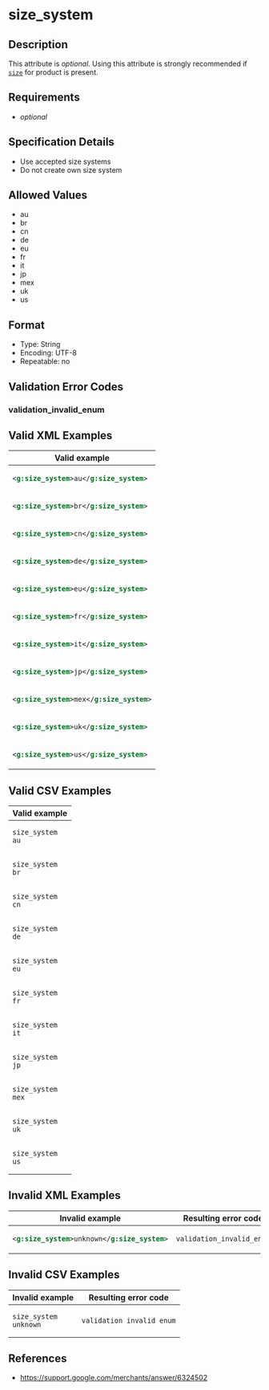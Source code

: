 # size_system

## Description

This attribute is *optional*.
Using this attribute is strongly recommended if [`size`](size.md) for product is present.

## Requirements

* *optional*


## Specification Details

- Use accepted size systems
- Do not create own size system

## Allowed Values
- au
- br
- cn
- de
- eu
- fr
- it
- jp
- mex
- uk
- us

## Format

- Type: String
- Encoding: UTF-8
- Repeatable: no


## Validation Error Codes

### validation_invalid_enum

## Valid XML Examples

<table>
<thead>
<tr><th>Valid example                     </th></tr>
</thead>
<tbody>
<tr><td>

```xml
<g:size_system>au</g:size_system> 
```

</td></tr>
<tr><td>

```xml
<g:size_system>br</g:size_system> 
```

</td></tr>
<tr><td>

```xml
<g:size_system>cn</g:size_system> 
```

</td></tr>
<tr><td>

```xml
<g:size_system>de</g:size_system> 
```

</td></tr>
<tr><td>

```xml
<g:size_system>eu</g:size_system> 
```

</td></tr>
<tr><td>

```xml
<g:size_system>fr</g:size_system> 
```

</td></tr>
<tr><td>

```xml
<g:size_system>it</g:size_system> 
```

</td></tr>
<tr><td>

```xml
<g:size_system>jp</g:size_system> 
```

</td></tr>
<tr><td>

```xml
<g:size_system>mex</g:size_system>
```

</td></tr>
<tr><td>

```xml
<g:size_system>uk</g:size_system> 
```

</td></tr>
<tr><td>

```xml
<g:size_system>us</g:size_system> 
```

</td></tr>
</tbody>
</table>

## Valid CSV Examples

<table>
<thead>
<tr><th>Valid example  </th></tr>
</thead>
<tbody>
<tr><td>

```csv
size_system
au 
```

</td></tr>
<tr><td>

```csv
size_system
br 
```

</td></tr>
<tr><td>

```csv
size_system
cn 
```

</td></tr>
<tr><td>

```csv
size_system
de 
```

</td></tr>
<tr><td>

```csv
size_system
eu 
```

</td></tr>
<tr><td>

```csv
size_system
fr 
```

</td></tr>
<tr><td>

```csv
size_system
it 
```

</td></tr>
<tr><td>

```csv
size_system
jp 
```

</td></tr>
<tr><td>

```csv
size_system
mex
```

</td></tr>
<tr><td>

```csv
size_system
uk 
```

</td></tr>
<tr><td>

```csv
size_system
us 
```

</td></tr>
</tbody>
</table>

## Invalid XML Examples

<table>
<thead>
<tr><th>Invalid example                       </th><th>Resulting error code   </th></tr>
</thead>
<tbody>
<tr><td>

```xml
<g:size_system>unknown</g:size_system>
```

</td><td>

```xml
validation_invalid_enum
```

</td></tr>
</tbody>
</table>

## Invalid CSV Examples

<table>
<thead>
<tr><th>Invalid example    </th><th>Resulting error code   </th></tr>
</thead>
<tbody>
<tr><td>

```csv
size_system
unknown
```

</td><td>

```csv
validation_invalid_enum
```

</td></tr>
</tbody>
</table>

## References
* https://support.google.com/merchants/answer/6324502
